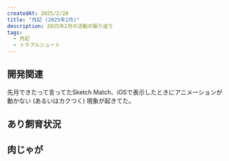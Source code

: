 ```yaml
---
createdAt: 2025/2/28
title: "月記 (2025年2月)"
description: 2025年2月の活動の振り返り
tags: 
  - 月記
  - トラブルシュート
---
```


## 開発関連

先月できたって言ってたSketch Match、iOSで表示したときにアニメーションが動かない (あるいはカクつく) 現象が起きてた。

## あり飼育状況

## 肉じゃが
